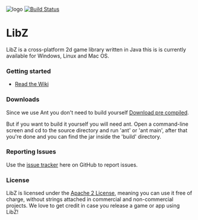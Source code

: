 ![logo](https://raw.githubusercontent.com/winspeednl/LibZ/master/Logo.png)
[![Build Status](https://travis-ci.org/winspeednl/LibZ.svg?branch=master)](https://travis-ci.org/winspeednl/LibZ)
# LibZ
LibZ is a cross-platform 2d game library written in Java this is  is currently available for Windows, Linux and Mac OS.

### Getting started
* [Read the Wiki](https://github.com/winspeednl/LibZ/wiki)

### Downloads
Since we use Ant you don't need to build yourself [Download pre compiled](https://github.com/winspeednl/LibZ/releases).

But if you want to build it yourself you will need ant.
Open a command-line screen and cd to the source directory and run 'ant' or 'ant main', after that you're done and you can find the jar inside the 'build' directory.

### Reporting Issues
Use the [issue tracker](https://github.com/winspeednl/LibZ/issues) here on GitHub to report issues.

### License
LibZ is licensed under the [Apache 2 License](http://www.apache.org/licenses/LICENSE-2.0.html), meaning you
can use it free of charge, without strings attached in commercial and non-commercial projects. We love to
get credit in case you release a game or app using LibZ!

